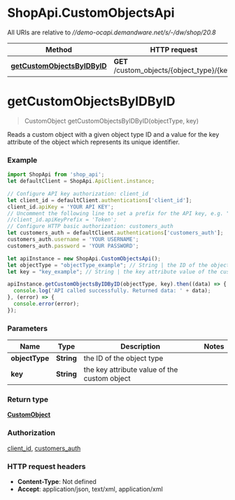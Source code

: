 # ShopApi.CustomObjectsApi

All URIs are relative to *//demo-ocapi.demandware.net/s/-/dw/shop/20.8*

Method | HTTP request | Description
------------- | ------------- | -------------
[**getCustomObjectsByIDByID**](CustomObjectsApi.md#getCustomObjectsByIDByID) | **GET** /custom_objects/{object_type}/{key} | 

<a name="getCustomObjectsByIDByID"></a>
# **getCustomObjectsByIDByID**
> CustomObject getCustomObjectsByIDByID(objectType, key)



Reads a custom object with a given object type ID and a value for the  key attribute of the object which represents its unique identifier.

### Example
```javascript
import ShopApi from 'shop_api';
let defaultClient = ShopApi.ApiClient.instance;

// Configure API key authorization: client_id
let client_id = defaultClient.authentications['client_id'];
client_id.apiKey = 'YOUR API KEY';
// Uncomment the following line to set a prefix for the API key, e.g. "Token" (defaults to null)
//client_id.apiKeyPrefix = 'Token';
// Configure HTTP basic authorization: customers_auth
let customers_auth = defaultClient.authentications['customers_auth'];
customers_auth.username = 'YOUR USERNAME';
customers_auth.password = 'YOUR PASSWORD';

let apiInstance = new ShopApi.CustomObjectsApi();
let objectType = "objectType_example"; // String | the ID of the object type
let key = "key_example"; // String | the key attribute value of the custom object

apiInstance.getCustomObjectsByIDByID(objectType, key).then((data) => {
  console.log('API called successfully. Returned data: ' + data);
}, (error) => {
  console.error(error);
});

```

### Parameters

Name | Type | Description  | Notes
------------- | ------------- | ------------- | -------------
 **objectType** | **String**| the ID of the object type | 
 **key** | **String**| the key attribute value of the custom object | 

### Return type

[**CustomObject**](CustomObject.md)

### Authorization

[client_id](../README.md#client_id), [customers_auth](../README.md#customers_auth)

### HTTP request headers

 - **Content-Type**: Not defined
 - **Accept**: application/json, text/xml, application/xml

